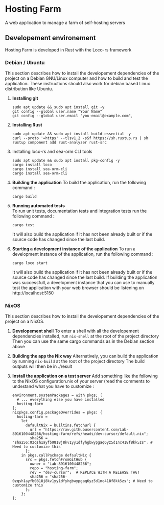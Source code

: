# Hosting Farm
A web application to manage a farm of self-hosting servers


## Developement environement
Hosting Farm is developed in Rust with the Loco-rs framework


### Debian / Ubuntu
This section describes how to install the developement dependencies of the project on a Debian GNU/Linux computer and how to build and test the application. These instructions should also work for debian based Linux distribution like Ubuntu.

1. **Installing git** 
   ```
   sudo apt update && sudo apt install git -y
   git config --global user.name "Your Name"
   git config --global user.email "you-email@example.com",
   ```

2. **Installing Rust**
   ```
   sudo apt update && sudo apt install build-essential -y
   curl --proto '=https' --tlsv1.2 -sSf https://sh.rustup.rs | sh
   rustup component add rust-analyzer rust-src
   ```


3. Installing loco-rs and sea-orm CLI tools
   ```
   sudo apt update && sudo apt install pkg-config -y
   cargo install loco
   cargo install sea-orm-cli
   cargo install sea-orm-cli
   ```

4. **Building the application**
   To build the application, run the following command :
   ```  
   cargo build
   ```

5. **Running automated tests**  
   To run unit tests, documentation tests and integration tests run the following command :  
   ```
   cargo test
   ```
   It will also build the application if it has not been already built or if the source code has changed since the last build.


6. **Starting a development instance of the application**
   To run a development instance of the application, run the following command :
   ```
   cargo loco start
   ```
   It will also build the application if it has not been already built or if the source code has changed since the last build.
   If building the application was successfull, a development instance that you can use to manually test the application with your web browser should be listening on http://localhost:5150


### NixOS
This section describes how to install the developement dependencies of the project on a NixOS.

1. **Developement shell**
   To enter a shell with all the developement dependencies installed, run `nix-shell` at the root of the project directory 
   Then you can use the same cargo commands as in the Debian section above

2. **Building the app the Nix way**
   Alternatively, you can build the application by running `nix-build` at the root of the project directory
   The build outputs will then be in ./result

3. **Install the application on a test server**
   Add something like the following to the NixOS configuration.nix of your server (read the comments to undestand what you have to customize :
   ```
   environment.systemPackages = with pkgs; [
     # ... everything else you have installed
     hosting-farm
   ];
   nixpkgs.config.packageOverrides = pkgs: {
     hosting-farm =
       let
         defaultNix = builtins.fetchurl {
           url = "https://raw.githubusercontent.com/Lab-8916100448256/hosting-farm/refs/heads/dev-cursor/default.nix";
           sha256 = "sha256:0zqsh1ayfb0818j8kv1yy1dfyhgbwypgaq6yz5d1nc418f8kk5zs"; # Need to customize this
         };
       in pkgs.callPackage defaultNix {
         src = pkgs.fetchFromGitHub {
           owner = "Lab-8916100448256";
           repo = "hosting-farm";
           rev = "dev-cursor";  # REPLACE WITH A RELEASE TAG!
           sha256 = "sha256-0zqsh1ayfb0818j8kv1yy1dfyhgbwypgaq6yz5d1nc418f8kk5zs"; # Need to customize this
         };
       };
   };
   ```
